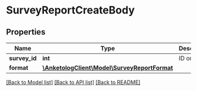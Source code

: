 # SurveyReportCreateBody

## Properties
Name | Type | Description | Notes
------------ | ------------- | ------------- | -------------
**survey_id** | **int** | ID опроса | 
**format** | [**\AnketologClient\Model\SurveyReportFormat**](SurveyReportFormat.md) |  | 

[[Back to Model list]](../README.md#documentation-for-models) [[Back to API list]](../README.md#documentation-for-api-endpoints) [[Back to README]](../README.md)


